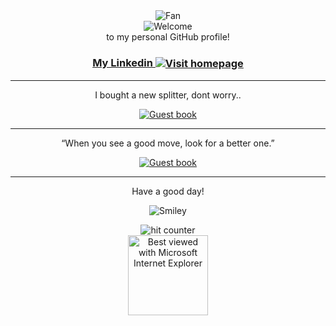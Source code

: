 <div align="center">
<img src="https://github.com/fnky/fnky/raw/fnky/img/fan-1.gif" alt="Fan" align="center">
</div>

<div align="center">
<img src="https://github.com/fnky/fnky/raw/fnky/img/welcome-fire.gif" alt="Welcome" align="center">
</div>

<div align="center">
to my personal GitHub profile!
</div>

<h3 align="center">
<a href="https://linkedin.com/in/omrfrkazt">My Linkedin
<img src="https://github.com/fnky/fnky/raw/fnky/img/website.gif" alt="Visit homepage" align="center">
</a>
</h3>

<hr>

<div align="center">
<p>I bought a new splitter, dont worry..</p>
<a href="https://www.speedtest.net"><img src="https://media1.giphy.com/media/QWkuGmMgphvmE/giphy.gif?cid=ecf05e47yt6s7ke0ij8g5nnzxt0d4hode024hx0qf1r2q3x5&rid=giphy.gif&ct=g" alt="Guest book" align="center"></a>
</div>

<hr>

<div align="center">
<p>“When you see a good move, look for a better one.”</p>
<a href="https://www.speedtest.net"><img src="https://i.ebayimg.com/images/g/OZYAAOSwsm1Z3VfZ/s-l1600.jpg" alt="Guest book" align="center"></a>
</div>

<hr>

<div align="center">
<p>Have a good day!</p>
<div>
<img src="https://github.com/fnky/fnky/raw/fnky/img/smile.gif" alt="Smiley" align="center">
</div>
</div>

<div align="center">
<p></p>
<img src="https://profile-counter.glitch.me/fnky/count.svg" alt="hit counter" align="center">
</div>

<div align="center">
<img src="https://github.com/fnky/fnky/raw/fnky/img/ie.jpg" alt="Best viewed with Microsoft Internet Explorer" align="center" width="128">
</div>
